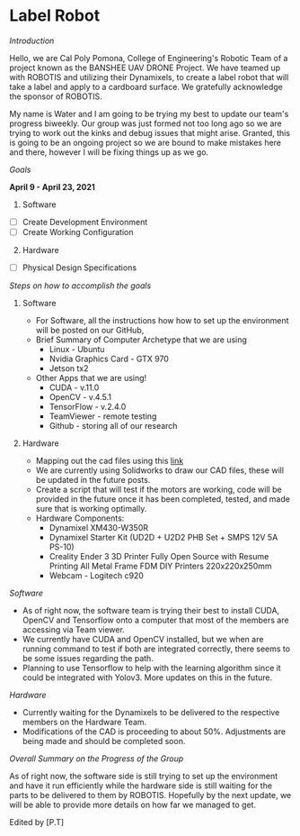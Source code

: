 # Label Robot 

*Introduction*

Hello, we are Cal Poly Pomona, College of Engineering's Robotic Team of a project known as the BANSHEE UAV DRONE Project. We have teamed up with ROBOTIS and utilizing their Dynamixels, to create a label robot that will take a label and apply to a cardboard surface. We gratefully acknowledge the sponsor of ROBOTIS.

My name is Water and I am going to be trying my best to update our team's progress biweekly. Our group was just formed not too long ago so we are trying to work out the kinks and debug issues that might arise. Granted, this is going to be an ongoing project so we are bound to make mistakes here and there, however I will be fixing things up as we go.

*Goals*

**April 9 - April 23, 2021**

1. Software
  - [ ] Create Development Environment 
  - [ ] Create Working Configuration
2. Hardware
  - [ ] Physical Design Specifications

*Steps on how to accomplish the goals* 
1. Software
    * For Software, all the instructions how how to set up the environment will be posted on our GitHub,
    * Brief Summary of Computer Archetype that we are using
        * Linux - Ubuntu
        * Nvidia Graphics Card - GTX 970
        * Jetson tx2 
    * Other Apps that we are using!
        * CUDA - v.11.0
        * OpenCV - v.4.5.1
        * TensorFlow - v.2.4.0
        * TeamViewer - remote testing
        * Github - storing all of our research

2. Hardware 
    * Mapping out the cad files using this [link](https://docs.google.com/document/d/1f_Ks42D9ClCpHORQOGnGOJ_z8osU-Fam/edit)
    * We are currently using Solidworks to draw our CAD files, these will be updated in the future posts. 
    * Create a script that will test if the motors are working, code will be provided in the future once it has been completed, tested, and made sure that is working optimally. 
    * Hardware Components: 
      * Dynamixel XM430-W350R
      * Dynamixel Starter Kit (UD2D + U2D2 PHB Set + SMPS 12V 5A PS-10)
      * Creality Ender 3 3D Printer Fully Open Source with Resume Printing All Metal Frame FDM DIY Printers 220x220x250mm
      * Webcam - Logitech c920

*Software* 
* As of right now, the software team is trying their best to install CUDA, OpenCV and Tensorflow onto a computer that most of the members are accessing via Team viewer. 
* We currently have CUDA and OpenCV installed, but we when are running command to test if both are integrated correctly, there seems to be some issues regarding the path. 
* Planning to use Tensorflow to help with the learning algorithm since it could be integrated with Yolov3. More updates on this in the future.

*Hardware* 
* Currently waiting for the Dynamixels to be delivered to the respective members on the Hardware Team. 
* Modifications of the CAD is proceeding to about 50%. Adjustments are being made and should be completed soon. 

*Overall Summary on the Progress of the Group*

As of right now, the software side is still trying to set up the environment and have it run efficiently while the hardware side is still waiting for the parts to be delivered to them by ROBOTIS. Hopefully by the next update, we will be able to provide more details on how far we managed to get.

Edited by [P.T] 
